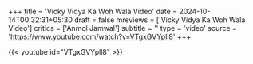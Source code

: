 +++
title = 'Vicky Vidya Ka Woh Wala Video'
date = 2024-10-14T00:32:31+05:30
draft = false
mreviews = ['Vicky Vidya Ka Woh Wala Video']
critics = ['Anmol Jamwal']
subtitle = ''
type = 'video'
source = 'https://www.youtube.com/watch?v=VTgxGVYpll8'
+++

{{< youtube id="VTgxGVYpll8" >}}
